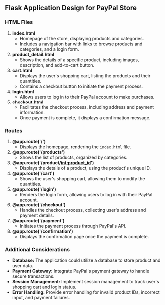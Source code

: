 ## **Flask Application Design for PayPal Store**

### **HTML Files**

1. **index.html**
   - Homepage of the store, displaying products and categories.
   - Includes a navigation bar with links to browse products and categories, and a login form.
2. **product_detail.html**
   - Shows the details of a specific product, including images, description, and add-to-cart button.
3. **cart.html**
   - Displays the user's shopping cart, listing the products and their quantities.
   - Contains a checkout button to initiate the payment process.
4. **login.html**
   - Allows users to log in to their PayPal account to make purchases.
5. **checkout.html**
   - Facilitates the checkout process, including address and payment information.
   - Once payment is complete, it displays a confirmation message.

### **Routes**

1. **@app.route('/')**
   - Displays the homepage, rendering the `index.html` file.
2. **@app.route('/products')**
   - Shows the list of products, organized by categories.
3. **@app.route('/product/<int:product_id>')**
   - Displays the details of a product, using the product's unique ID.
4. **@app.route('/cart')**
   - Shows the user's shopping cart, allowing them to modify the quantities.
5. **@app.route('/login')**
   - Renders the login form, allowing users to log in with their PayPal account.
6. **@app.route('/checkout')**
   - Handles the checkout process, collecting user's address and payment details.
7. **@app.route('/payment')**
   - Initiates the payment process through PayPal's API.
8. **@app.route('/confirmation')**
   - Displays the confirmation page once the payment is complete.

### **Additional Considerations**

- **Database:** The application could utilize a database to store product and user data.
- **Payment Gateway:** Integrate PayPal's payment gateway to handle secure transactions.
- **Session Management:** Implement session management to track user's shopping cart and login status.
- **Error Handling:** Provide error handling for invalid product IDs, incorrect input, and payment failures.